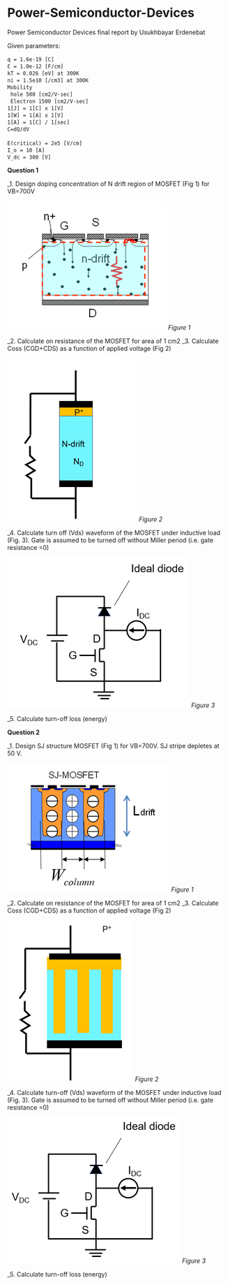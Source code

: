 # Power-Semiconductor-Devices
Power Semiconductor Devices final report by Usukhbayar Erdenebat

Given parameters:

    q = 1.6e-19 [C]
    Ɛ = 1.0e-12 [F/cm]
    kT = 0.026 [eV] at 300K
    ni = 1.5e10 [/cm3] at 300K
    Mobility
     hole 500 [cm2/V-sec]
     Electron 1500 [cm2/V-sec]
    1[J] = 1[C] x 1[V]
    1[W] = 1[A] x 1[V]
    1[A] = 1[C] / 1[sec]
    C=dQ/dV
    
    E(critical) = 2e5 [V/cm]
    I_o = 10 [A]
    V_dc = 300 [V]

**Question 1**

_1.  Design doping concentration of N drift region of MOSFET (Fig 1) for VB=700V

![](figure1-1.png)
*Figure 1*

_2.  Calculate on resistance of the MOSFET for area of 1 cm2
_3.  Calculate Coss (CGD+CDS) as a function of applied voltage (Fig 2)

![](figure1-2.png)
*Figure 2*

_4.  Calculate turn off (Vds) waveform of the MOSFET under inductive load (Fig. 3). Gate is assumed to be turned off without Miller period (i.e. gate resistance =0)

![figure 3](figure1-3.png)
*Figure 3*

_5.  Calculate turn-off loss (energy)




**Question 2**

_1.  Design SJ structure MOSFET (Fig 1) for VB=700V. SJ stripe depletes at 50 V.

![](figure2-1.png)
*Figure 1*

_2.  Calculate on resistance of the MOSFET for area of 1 cm2
_3.  Calculate Coss (CGD+CDS) as a function of applied voltage (Fig 2)

![](figure2-2.png)
*Figure 2*

_4.  Calculate turn-off (Vds) waveform of the MOSFET under inductive load (Fig. 3). Gate is assumed to be turned off without Miller period (i.e. gate resistance =0)

![](figure2-3.png)
*Figure 3*

_5.  Calculate turn-off loss (energy)
